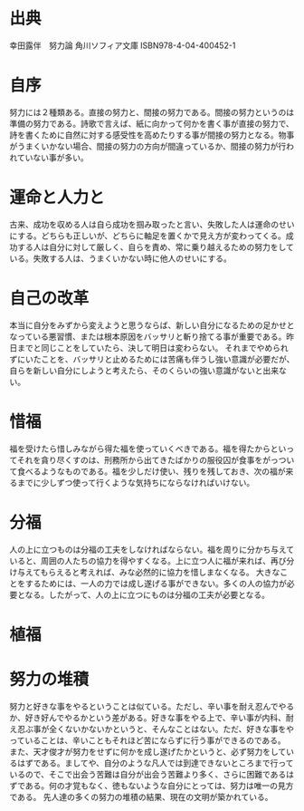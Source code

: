 # 出典
幸田露伴　努力論
角川ソフィア文庫 ISBN978-4-04-400452-1
# 自序
努力には２種類ある。直接の努力と、間接の努力である。間接の努力というのは準備の努力である。詩歌で言えば、紙に向かって何かを書く事が直接の努力で、詩を書くために自然に対する感受性を高めたりする事が間接の努力となる。物事がうまくいかない場合、間接の努力の方向が間違っているか、間接の努力が行われていない事が多い。
# 運命と人力と
古来、成功を収める人は自ら成功を掴み取ったと言い、失敗した人は運命のせいにする。どちらも正しいが、どちらに軸足を置くかで見え方が変わってくる。成功する人は自分に対して厳しく、自らを責め、常に乗り越えるための努力をしている。失敗する人は、うまくいかない時に他人のせいにする。
# 自己の改革
本当に自分をみずから変えようと思うならば、新しい自分になるための足かせとなっている悪習慣、または根本原因をバッサリと斬り捨てる事が重要である。昨日までと同じことをしていたら、決して明日は変わらない。
それまでやめられずにいたことを、バッサリと止めるためには苦痛も伴うし強い意識が必要だが、自らを新しい自分にしようと考えたら、そのくらいの強い意識がないと出来ない。
# 惜福
福を受けたら惜しみながら得た福を使っていくべきである。福を得たからといってそれを貪り尽くすのは、刑務所から出てきたばかりの服役囚が食事をがっついて食べるようなものである。福を少しだけ使い、残りを残しておき、次の福が来るまでに少しずつ使って行くような気持ちにならなければいけない。
# 分福
人の上に立つものは分福の工夫をしなければならない。福を周りに分かち与えていると、周囲の人たちの協力を得やすくなる。上に立つ人に福が来れば、再び分け与えてもらえると考えれば、みな必然的に協力を惜しまなくなる。
大きなことをするためには、一人の力では成し遂げる事ができない。多くの人の協力が必要となる。したがって、人の上に立つにものは分福の工夫が必要となる。
# 植福
# 努力の堆積
努力と好きな事をやるということは似ている。ただし、辛い事を耐え忍んでやるか、好き好んでやるかという差がある。好きな事をやる上で、辛い事が内科、耐え忍ぶ事が全くないかないかというと、そんなことはない。ただ、好きな事をやっていることは、辛いこともそれほど苦にならずに行う事ができるのである。
また、天才俊才が努力をせずに何かを成し遂げたかというと、必ず努力をしているはずである。ましてや、自分のような凡人では到達できないところまで行っているので、そこで出会う苦難は自分が出会う苦難より多く、さらに困難であるはずである。何の才覚もなく、徳もないような自分にとっては、努力は唯一の見方である。
先人達の多くの努力の堆積の結果、現在の文明が築かれている。


